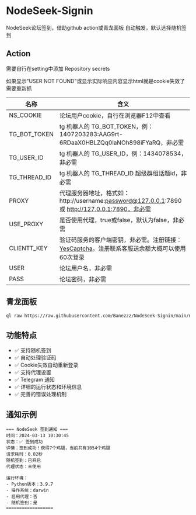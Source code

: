 # NodeSeek-Signin

NodeSeek论坛签到，借助github action或青龙面板 自动触发，默认选择随机签到

## Action

需要自行在setting中添加 Repository secrets

如果显示"USER NOT FOUND"或显示实际响应内容显示html就是cookie失效了需要重新抓

| 名称 | 含义 |
| --- | --- |
| NS_COOKIE | 论坛用户cookie，自行在浏览器F12中查看 |
| TG_BOT_TOKEN | tg 机器人的 TG_BOT_TOKEN，例：1407203283:AAG9rt-6RDaaX0HBLZQq0laNOh898iFYaRQ，非必需 |
| TG_USER_ID | tg 机器人的 TG_USER_ID，例：1434078534，非必需 |
| TG_THREAD_ID | tg 机器人的 TG_THREAD_ID 超级群组话题id，非必需 |
| PROXY | 代理服务器地址，格式如：http://username:password@127.0.0.1:7890 或 http://127.0.0.1:7890，非必需 |
| USE_PROXY | 是否使用代理，true或false，默认为false，非必需 |
| CLIENTT_KEY | 验证码服务的客户端密钥，非必需。注册链接：[YesCaptcha](https://yescaptcha.com/i/k2Hy3Q)。注册联系客服送余额大概可以使用60次登录 |
| USER | 论坛用户名，非必需 |
| PASS | 论坛密码，非必需 |

## 青龙面板

```bash
ql raw https://raw.githubusercontent.com/Banezzz/NodeSeek-Signin/main/nodeseek_sign.py
```

## 功能特点

- ✅ 支持随机签到
- ✅ 自动处理验证码
- ✅ Cookie失效自动重新登录
- ✅ 支持代理设置
- ✅ Telegram 通知
- ✅ 详细的运行状态和环境信息
- ✅ 完善的错误处理机制

## 通知示例

```
=== NodeSeek 签到通知 ===
时间：2024-03-13 10:30:45
状态：✅ 签到成功
详情：签到成功！获得7个鸡腿，当前共有1054个鸡腿
请求耗时：0.82秒
随机签到：已开启
代理状态：未使用

运行环境：
- Python版本：3.9.7
- 操作系统：darwin
- 启用代理：否
- 随机签到：是
==================
```
